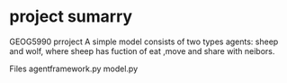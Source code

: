 # project sumarry
GEOG5990 prroject
A simple model consists of two types agents: sheep and wolf, where sheep has fuction of eat ,move and share with neibors.

Files
agentframework.py
model.py
